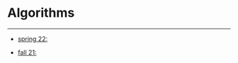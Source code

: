 
# Algorithms 

---

- [spring 22:](https://bowdoin-csci2200.github.io/s22-github.io)

- [fall 21:](https://bowdoin-csci2200-f21.github.io/)
